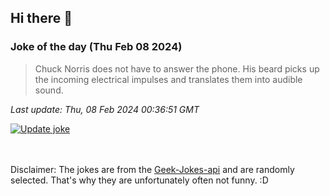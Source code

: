 ## Hi there 👋

### Joke of the day (Thu Feb 08 2024)
<!-- joke -->
>Chuck Norris does not have to answer the phone. His beard picks up the incoming electrical impulses and translates them into audible sound.
<!-- /joke -->

*Last update: Thu, 08 Feb 2024 00:36:51 GMT*

[![Update joke](https://github.com/nclskfm/nclskfm/actions/workflows/joke.yml/badge.svg)](https://github.com/nclskfm/nclskfm/actions/workflows/joke.yml)

<br><br>
Disclaimer: The jokes are from the [Geek-Jokes-api](https://github.com/sameerkumar18/geek-joke-api) and are randomly selected. That's why they are unfortunately often not funny. :D

